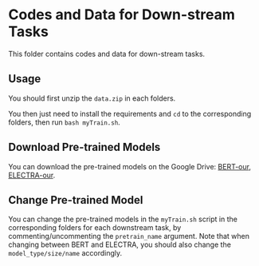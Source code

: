 # Codes and Data for Down-stream Tasks
This folder contains codes and data for down-stream tasks.

## Usage
You should first unzip the `data.zip` in each folders.

You then just need to install the requirements and `cd` to the corresponding folders, then run `bash myTrain.sh`.


## Download Pre-trained Models
You can download the pre-trained models on the Google Drive: [BERT-our](https://drive.google.com/file/d/1_rsP1fXcVRx7FE-uiOq1Z4D5ZdoEE93n/view?usp=sharing), [ELECTRA-our](https://drive.google.com/file/d/1U93vySqyRgr-cHQ3bJ8k9YNiYlDD_jOO/view?usp=sharing).

## Change Pre-trained Model
You can change the pre-trained models in the `myTrain.sh` script in the corresponding folders for each downstream task, by commenting/uncommenting the `pretrain_name` argument. Note that when changing between BERT and ELECTRA, you should also change the `model_type/size/name` accordingly.
